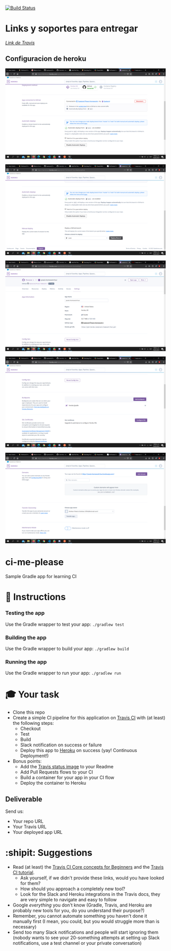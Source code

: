 [![Build Status](https://travis-ci.com/Epalaciol/Praxis-Homework-4.svg?branch=main)](https://travis-ci.com/Epalaciol/Praxis-Homework-4)

# Links y soportes para entregar 
[*Link de Travis*](https://travis-ci.com/github/Epalaciol/Praxis-Homework-4)

## Configuracion de heroku 
![](imagenes/1.png)

![](imagenes/2.png)

![](imagenes/3.png)

![](imagenes/4.png)

![](imagenes/5.png)

# ci-me-please
Sample Gradle app for learning CI

# :page_with_curl: Instructions
### Testing the app
Use the Gradle wrapper to test your app: 
`./gradlew test`
### Building the app
Use the Gradle wrapper to build your app: 
`./gradlew build`
### Running the app
Use the Gradle wrapper to run your app:
`./gradlew run`

# :mortar_board: Your task
- Clone this repo
- Create a simple CI pipeline for this application on [Travis CI](https://docs.travis-ci.com/) with (at least) the following steps:
    - Checkout
    - Test
    - Build
    - Slack notification on success or failure
    - Deploy this app to [Heroku](https://www.heroku.com/) on success (yay! Continuous Deployment!)
- Bonus points:
    - Add the [Travis status image](https://docs.travis-ci.com/user/status-images/) to your Readme
    - Add Pull Requests flows to your CI
    - Build a container for your app in your CI flow
    - Deploy the container to Heroku

## Deliverable
Send us:
- Your repo URL
- Your Travis URL
- Your deployed app URL

# :shipit: Suggestions
- Read (at least) the [Travis CI Core concepts for Beginners](https://docs.travis-ci.com/user/for-beginners/) and the [Travis CI tutorial](https://docs.travis-ci.com/user/tutorial/). 
    - Ask yourself, if we didn't provide these links, would you have looked for them?
    - How should you approach a completely new tool?
    - Look for the Slack and Heroku integrations in the Travis docs, they are very simple to navigate and easy to follow
- Google *everything* you don't know (Gradle, Travis, and Heroku are probably new tools for you, do you understand their purpose?)
- Remember, you cannot automate something you haven't done it manually first (I mean, you could, but you would struggle more than is necessary)
- Send too many Slack notifications and people will start ignoring them (nobody wants to see your 20-something attempts at setting up Slack notifications, use a test channel or your private conversation)
